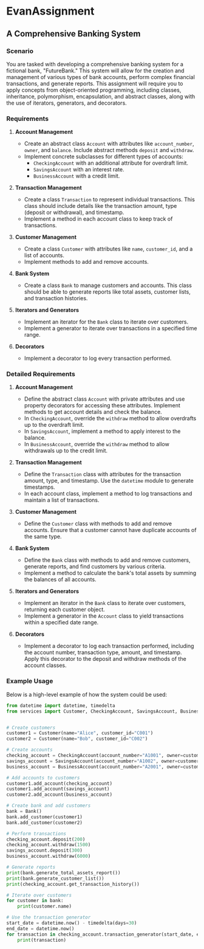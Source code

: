 # EvanAssignment


## A Comprehensive Banking System

### Scenario

You are tasked with developing a comprehensive banking system for a fictional bank, "FutureBank." This system will allow for the creation and management of various types of bank accounts, perform complex financial transactions, and generate reports. This assignment will require you to apply concepts from object-oriented programming, including classes, inheritance, polymorphism, encapsulation, and abstract classes, along with the use of iterators, generators, and decorators.

### Requirements

1. **Account Management**
   - Create an abstract class `Account` with attributes like `account_number`, `owner`, and `balance`. Include abstract methods `deposit` and `withdraw`.
   - Implement concrete subclasses for different types of accounts:
     - `CheckingAccount` with an additional attribute for overdraft limit.
     - `SavingsAccount` with an interest rate.
     - `BusinessAccount` with a credit limit.

2. **Transaction Management**
   - Create a class `Transaction` to represent individual transactions. This class should include details like the transaction amount, type (deposit or withdrawal), and timestamp.
   - Implement a method in each account class to keep track of transactions.

3. **Customer Management**
   - Create a class `Customer` with attributes like `name`, `customer_id`, and a list of accounts.
   - Implement methods to add and remove accounts.

4. **Bank System**
   - Create a class `Bank` to manage customers and accounts. This class should be able to generate reports like total assets, customer lists, and transaction histories.

5. **Iterators and Generators**
   - Implement an iterator for the `Bank` class to iterate over customers.
   - Implement a generator to iterate over transactions in a specified time range.

6. **Decorators**
   - Implement a decorator to log every transaction performed.

### Detailed Requirements

1. **Account Management**
   - Define the abstract class `Account` with private attributes and use property decorators for accessing these attributes. Implement methods to get account details and check the balance.
   - In `CheckingAccount`, override the `withdraw` method to allow overdrafts up to the overdraft limit.
   - In `SavingsAccount`, implement a method to apply interest to the balance.
   - In `BusinessAccount`, override the `withdraw` method to allow withdrawals up to the credit limit.

2. **Transaction Management**
   - Define the `Transaction` class with attributes for the transaction amount, type, and timestamp. Use the `datetime` module to generate timestamps.
   - In each account class, implement a method to log transactions and maintain a list of transactions.

3. **Customer Management**
   - Define the `Customer` class with methods to add and remove accounts. Ensure that a customer cannot have duplicate accounts of the same type.

4. **Bank System**
   - Define the `Bank` class with methods to add and remove customers, generate reports, and find customers by various criteria.
   - Implement a method to calculate the bank's total assets by summing the balances of all accounts.

5. **Iterators and Generators**
   - Implement an iterator in the `Bank` class to iterate over customers, returning each customer object.
   - Implement a generator in the `Account` class to yield transactions within a specified date range.

6. **Decorators**
   - Implement a decorator to log each transaction performed, including the account number, transaction type, amount, and timestamp. Apply this decorator to the deposit and withdraw methods of the account classes.

### Example Usage

Below is a high-level example of how the system could be used:

```python
from datetime import datetime, timedelta
from services import Customer, CheckingAccount, SavingsAccount, BusinessAccount, Bank


# Create customers
customer1 = Customer(name="Alice", customer_id="C001")
customer2 = Customer(name="Bob", customer_id="C002")

# Create accounts
checking_account = CheckingAccount(account_number="A1001", owner=customer1, balance=1000, overdraft_limit=500)
savings_account = SavingsAccount(account_number="A1002", owner=customer1, balance=2000, interest_rate=0.02)
business_account = BusinessAccount(account_number="A2001", owner=customer2, balance=5000, credit_limit=2000)

# Add accounts to customers
customer1.add_account(checking_account)
customer1.add_account(savings_account)
customer2.add_account(business_account)

# Create bank and add customers
bank = Bank()
bank.add_customer(customer1)
bank.add_customer(customer2)

# Perform transactions
checking_account.deposit(200)
checking_account.withdraw(1500)
savings_account.deposit(300)
business_account.withdraw(6000)

# Generate reports
print(bank.generate_total_assets_report())
print(bank.generate_customer_list())
print(checking_account.get_transaction_history())

# Iterate over customers
for customer in bank:
    print(customer.name)

# Use the transaction generator
start_date = datetime.now() - timedelta(days=30)
end_date = datetime.now()
for transaction in checking_account.transaction_generator(start_date, end_date):
    print(transaction)
```

